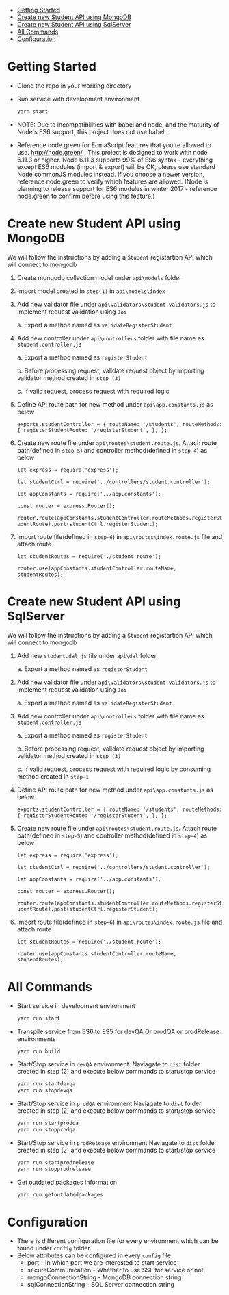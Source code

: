 <!-- TOC -->

- [Getting Started](#getting-started)
- [Create new Student API using MongoDB](#create-new-student-api-using-mongodb)
- [Create new Student API using SqlServer](#create-new-student-api-using-sqlserver)
- [All Commands](#all-commands)
- [Configuration](#configuration)

<!-- /TOC -->

# Getting Started

- Clone the repo in your working directory

- Run service with development environment
  ```bash
  yarn start
  ```

- NOTE: Due to incompatibilities with babel and node, and the maturity of Node's ES6 support, this project does not use babel.

- Reference node.green for EcmaScript features that you're allowed to use. http://node.green/ . This project is designed to work with node 6.11.3 or higher. Node 6.11.3 supports 99% of ES6 syntax - everything except ES6 modules (import & export) will be OK, please use standard Node commonJS modules instead. If you choose a newer version, reference node.green to verify which features are allowed. (Node is planning to release support for ES6 modules in winter 2017 - reference node.green to confirm before using this feature.)

# Create new Student API using MongoDB

We will follow the instructions by adding a `Student` registartion API which will connect to mongodb

1. Create mongodb collection model under `api\models` folder

2. Import model created in `step(1)` in `api\models\index`

3. Add new validator file under `api\validators\student.validators.js` to implement request validation using `Joi`

   a. Export a method named as `validateRegisterStudent`

4. Add new controller under `api\controllers` folder with file name as `student.controller.js`

   a. Export a method named as `registerStudent`

   b. Before processing request, validate request object by importing validator method created in `step (3)`

   c. If valid request, process request with required logic

5. Define API route path for new method under `api\app.constants.js` as below

   `exports.studentController = {
      routeName: '/students',
      routeMethods: {
        registerStudentRoute: '/registerStudent',
      },
    };`

6. Create new route file under `api\routes\student.route.js`. Attach route path(defined in `step-5`) and controller method(defined in `step-4`) as below

    `let express = require('express');`

    `let studentCtrl = require('../controllers/student.controller');`

    `let appConstants = require('../app.constants');`

    `const router = express.Router();`

    `router.route(appConstants.studentController.routeMethods.registerStudentRoute).post(studentCtrl.registerStudent);`

7.  Import route file(defined in `step-6`) in `api\routes\index.route.js` file and attach route

    `let studentRoutes = require('./student.route');`

    `router.use(appConstants.studentController.routeName, studentRoutes);`

# Create new Student API using SqlServer

We will follow the instructions by adding a `Student` registartion API which will connect to mongodb

1. Add new `student.dal.js` file under `api\dal` folder

   a. Export a method named as `registerStudent`

2. Add new validator file under `api\validators\student.validators.js` to implement request validation using `Joi`

   a. Export a method named as `validateRegisterStudent`

3. Add new controller under `api\controllers` folder with file name as `student.controller.js`

   a. Export a method named as `registerStudent`

   b. Before processing request, validate request object by importing validator method created in `step (3)`

   c. If valid request, process request with required logic by consuming method created in `step-1`

4. Define API route path for new method under `api\app.constants.js` as below

   `exports.studentController = {
      routeName: '/students',
      routeMethods: {
        registerStudentRoute: '/registerStudent',
      },
    };`

5. Create new route file under `api\routes\student.route.js`. Attach route path(defined in `step-5`) and controller method(defined in `step-4`) as below

    `let express = require('express');`

    `let studentCtrl = require('../controllers/student.controller');`

    `let appConstants = require('../app.constants');`

    `const router = express.Router();`

    `router.route(appConstants.studentController.routeMethods.registerStudentRoute).post(studentCtrl.registerStudent);`

6.  Import route file(defined in `step-6`) in `api\routes\index.route.js` file and attach route

    `let studentRoutes = require('./student.route');`

    `router.use(appConstants.studentController.routeName, studentRoutes);`

# All Commands

- Start service in development environment
  ```bash
  yarn run start
  ```
- Transpile service from ES6 to ES5 for devQA Or prodQA or prodRelease environments
  ```bash
  yarn run build
  ```
- Start/Stop service in `devQA` environment.
  Naviagate to `dist` folder created in step (2) and execute below commands to start/stop service
  ```bash
  yarn run startdevqa
  yarn run stopdevqa
  ```
- Start/Stop service in `prodQA` environment
  Naviagate to `dist` folder created in step (2) and execute below commands to start/stop service
  ```bash
  yarn run startprodqa
  yarn run stopprodqa
  ```
- Start/Stop service in `prodRelease` environment
  Naviagate to `dist` folder created in step (2) and execute below commands to start/stop service
  ```bash
  yarn run startprodrelease
  yarn run stopprodrelease
  ```
- Get outdated packages information
  ```bash
  yarn run getoutdatedpackages
  ```

# Configuration

- There is different configuration file for every environment which can be found under `config` folder.
- Below attributes can be configured in every `config` file
  - port - In which port we are interested to start service
  - secureCommunication - Whether to use SSL for service or not
  - mongoConnectionString - MongoDB connection string
  - sqlConnectionString - SQL Server connection string
